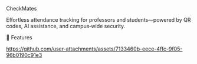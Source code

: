 CheckMates

 

Effortless attendance tracking for professors and students—powered by QR codes, AI assistance, and campus‑wide security.

🚀 Features



https://github.com/user-attachments/assets/7133460b-eece-4ffc-9f05-96b0190c91e3

